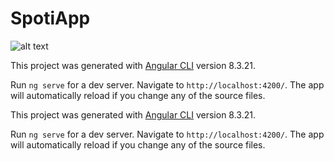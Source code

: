 # SpotiApp

![alt text](https://www.https://github.com/icarpio/SpotiApp/blob/master/src/assets/img/banner-ico.png)

This project was generated with [Angular CLI](https://github.com/angular/angular-cli) version 8.3.21.

Run `ng serve` for a dev server. Navigate to `http://localhost:4200/`. The app will automatically reload if you change any of the source files.

This project was generated with [Angular CLI](https://github.com/angular/angular-cli) version 8.3.21.

Run `ng serve` for a dev server. Navigate to `http://localhost:4200/`. The app will automatically reload if you change any of the source files.

